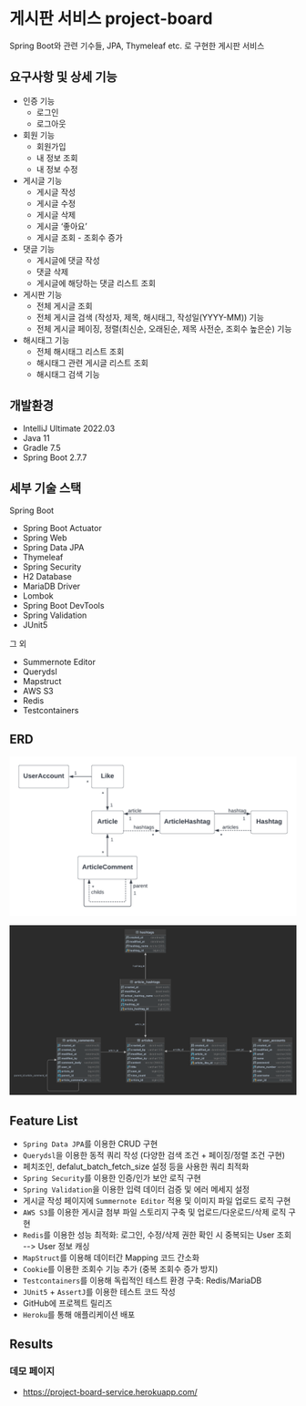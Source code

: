 # 게시판 서비스 project-board

Spring Boot와 관련 기수들, JPA, Thymeleaf etc. 로 구현한 게시판 서비스


## 요구사항 및 상세 기능 

- 인증 기능
    - 로그인
    - 로그아웃
- 회원 기능
    - 회원가입
    - 내 정보 조회
    - 내 정보 수정
- 게시글 기능
    - 게시글 작성
    - 게시글 수정
    - 게시글 삭제
    - 게시글 ‘좋아요’
    - 게시글 조회 - 조회수 증가
- 댓글 기능
    - 게시글에 댓글 작성
    - 댓글 삭제
    - 게시글에 해당하는 댓글 리스트 조회
- 게시판 기능
    - 전체 게시글 조회
    - 전체 게시글 검색 (작성자, 제목, 해시태그, 작성일(YYYY-MM)) 기능
    - 전체 게시글 페이징, 정렬(최신순, 오래된순, 제목 사전순, 조회수 높은순) 기능
- 해시태그 기능
    - 전체 해시태그 리스트 조회
    - 해시태그 관련 게시글 리스트 조회
    - 해시태그 검색 기능

## 개발환경

* IntelliJ Ultimate 2022.03
* Java 11
* Gradle 7.5
* Spring Boot 2.7.7

## 세부 기술 스택 

Spring Boot

* Spring Boot Actuator
* Spring Web
* Spring Data JPA
* Thymeleaf
* Spring Security
* H2 Database
* MariaDB Driver
* Lombok
* Spring Boot DevTools
* Spring Validation
* JUnit5

그 외 

* Summernote Editor
* Querydsl
* Mapstruct
* AWS S3
* Redis
* Testcontainers

## ERD
![diagram_1](./project-board-entity-diagram.png)

![diagram_2](./project-board-erd.png)

## Feature List

* `Spring Data JPA`를 이용한 CRUD 구현
* `Querydsl`을 이용한 동적 쿼리 작성 (다양한 검색 조건 + 페이징/정렬 조건 구현)
* 페치조인, defalut_batch_fetch_size 설정 등을 사용한 쿼리 최적화 
* `Spring Security`를 이용한 인증/인가 보안 로직 구현 
* `Spring Validation`을 이용한 입력 데이터 검증 및 에러 메세지 설정 
*  게시글 작성 페이지에 `Summernote Editor` 적용 및 이미지 파일 업로드 로직 구현
* `AWS S3`를 이용한 게시글 첨부 파일 스토리지 구축 및 업로드/다운로드/삭제 로직 구현 
* `Redis`를 이용한 성능 최적화: 로그인, 수정/삭제 권한 확인 시 중복되는 User 조회 --> User 정보 캐싱
* `MapStruct`를 이용해 데이터간 Mapping 코드 간소화 
* `Cookie`를 이용한 조회수 기능 추가 (중복 조회수 증가 방지)
* `Testcontainers`를 이용해 독립적인 테스트 환경 구축: Redis/MariaDB
* `JUnit5` + `AssertJ`를 이용한 테스트 코드 작성 
* GitHub에 프로젝트 릴리즈 
* `Heroku`를 통해 애플리케이션 배포 


## Results

### 데모 페이지 

*  https://project-board-service.herokuapp.com/
